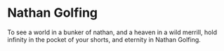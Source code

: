 # Nathan Golfing

To see a world in a bunker of nathan, and a heaven in a wild merrill, hold infinity in the pocket of your shorts, and eternity in Nathan Golfing.